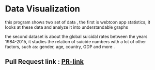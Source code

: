 # Data Visualization

this program shows two set of data , the first is webtoon app statistics, it looks at these data and analyze it into understandable graphs

the second dataset is about the global suicidal rates between the years 1984-2015, it studies the relation of suicide numbers with a lot of other factors, such as: gender, age, country, GDP and more . 

## Pull Request link : [PR-link](https://github.com/Tasneemalabsi/data-visualization/pull/1)